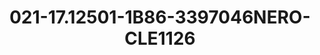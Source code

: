 ---
title: 021-17.12501-1B86-3397046NERO-CLE1126
image: 021-17.12501-1B86-3397046NERO-CLE1126.jpg
brand: sposo
layout: vestito
---